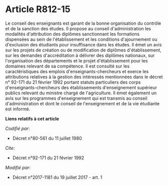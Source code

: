 # Article R812-15

Le conseil des enseignants est garant de la bonne organisation du contrôle et de la sanction des études. Il propose au
conseil d'administration les modalités d'attribution des diplômes sanctionnant les formations dispensées au sein de
l'établissement et les conditions d'ajournement ou d'exclusion des étudiants pour insuffisance dans les études. Il émet un
avis sur les projets de création ou de modification de diplômes d'établissement, sur les demandes d'accréditation à délivrer
des diplômes nationaux, sur l'organisation des départements et le projet d'établissement pour les domaines relevant de sa
compétence. Il est consulté sur les caractéristiques des emplois d'enseignants-chercheurs et exerce les attributions
relatives à la gestion des intéressés mentionnées dans le décret n° 92-171 du 21 février 1992 portant statuts particuliers
des corps d'enseignants-chercheurs des établissements d'enseignement supérieur publics relevant du ministre chargé de
l'agriculture. Il émet également un avis sur les programmes d'enseignement qui est transmis au conseil d'administration et
dont le conseil de l'enseignement et de la vie étudiante est informé.

**Liens relatifs à cet article**

_Codifié par_:

  - Décret n°80-561 du 11 juillet 1980

_Cite_:

  - Décret n°92-171 du 21 février 1992

_Modifié par_:

  - Décret n°2017-1181 du 19 juillet 2017 - art. 1
